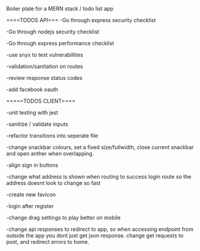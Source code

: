 Boiler plate for a MERN stack / todo list app

====TODOS API===
-Go through express security checklist

-Go through nodejs security checklist

-Go through express performance checklist

-use snyx to test vulnerabilities

-validation/sanitation on routes

-review response status codes

-add facebook oauth

=====TODOS CLIENT====

-unit testing with jest

-sanitize / validate inputs

-refactor transitions into seperate file

-change snackbar colours, set a fixed size/fullwidth, close current snackbar and open anther when overlapping.

-align sign in buttons

-change what address is shown when routing to success login route so the address doesnt look to change so fast

-create new favicon

-login after register

-change drag settings to play better on mobile

-change api responses to redirect to app, so when accessing endpoint from outside the app you dont just get json response. change get requests to post, and redirect errors to home.
